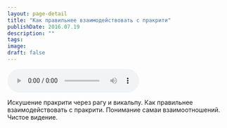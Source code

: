 ```yaml
---
layout: page-detail
title: "Как правильнее взаимодействовать с пракрити"
publishDate: 2016.07.19
description: ""
tags:
image:
draft: false
---
```


<audio title="2016.07.19 - Как правильнее взаимодействовать с пракрити.mp3" src="https://filer-api.advayta.org/v1.0/public/files/75621" controls=""></audio>

 Искушение пракрити через рагу и викальпу. Как правильнее взаимодействовать с пракрити. Понимание самаи взаимоотношений. Чистое видение. 

  
